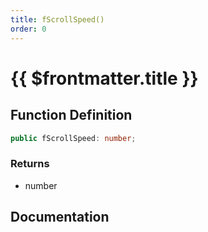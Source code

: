 ```yaml
---
title: fScrollSpeed()
order: 0
---
```


# {{ $frontmatter.title }}

## Function Definition

```ts
public fScrollSpeed: number;
```

### Returns

* number

## Documentation

<!--@include: ./parts/fScrollSpeed.md-->
